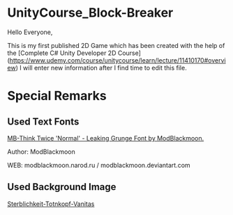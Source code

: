 # UnityCourse_Block-Breaker

Hello Everyone,

This is my first published 2D Game which has been created with the help of the [Complete C# Unity Developer 2D Course] (https://www.udemy.com/course/unitycourse/learn/lecture/11410170#overview)
I will enter new information after I find time to edit this file.

# Special Remarks

## Used Text Fonts

[MB-Think Twice 'Normal' - Leaking Grunge Font by ModBlackmoon.](https://www.dafont.com/de/mb-think-twice.font)

Author: ModBlackmoon

WEB: modblackmoon.narod.ru / modblackmoon.deviantart.com

## Used Background Image

[Sterblichkeit-Totnkopf-Vanitas](https://pixabay.com/de/illustrations/sterblichkeit-totenkopf-vanitas-401222/)
